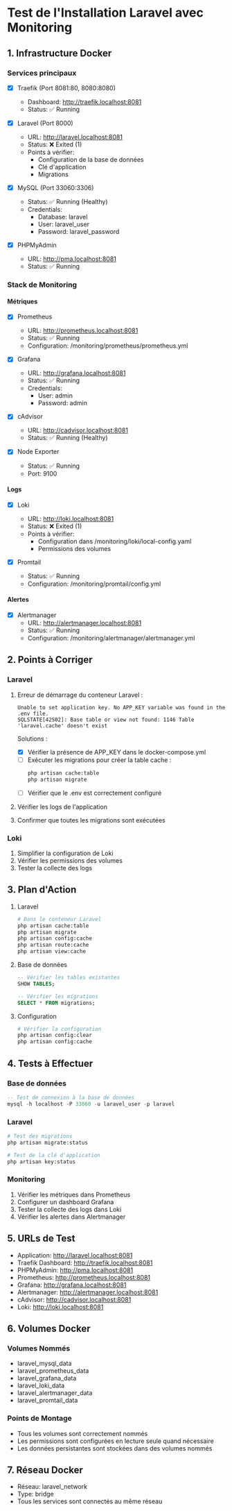 # Test de l'Installation Laravel avec Monitoring

## 1. Infrastructure Docker

### Services principaux
- [x] Traefik (Port 8081:80, 8080:8080)
  - Dashboard: http://traefik.localhost:8081
  - Status: ✅ Running

- [x] Laravel (Port 8000)
  - URL: http://laravel.localhost:8081
  - Status: ❌ Exited (1)
  - Points à vérifier:
    - Configuration de la base de données
    - Clé d'application
    - Migrations

- [x] MySQL (Port 33060:3306)
  - Status: ✅ Running (Healthy)
  - Credentials:
    - Database: laravel
    - User: laravel_user
    - Password: laravel_password

- [x] PHPMyAdmin
  - URL: http://pma.localhost:8081
  - Status: ✅ Running

### Stack de Monitoring

#### Métriques
- [x] Prometheus
  - URL: http://prometheus.localhost:8081
  - Status: ✅ Running
  - Configuration: /monitoring/prometheus/prometheus.yml

- [x] Grafana
  - URL: http://grafana.localhost:8081
  - Status: ✅ Running
  - Credentials:
    - User: admin
    - Password: admin

- [x] cAdvisor
  - URL: http://cadvisor.localhost:8081
  - Status: ✅ Running (Healthy)

- [x] Node Exporter
  - Status: ✅ Running
  - Port: 9100

#### Logs
- [x] Loki
  - URL: http://loki.localhost:8081
  - Status: ❌ Exited (1)
  - Points à vérifier:
    - Configuration dans /monitoring/loki/local-config.yaml
    - Permissions des volumes

- [x] Promtail
  - Status: ✅ Running
  - Configuration: /monitoring/promtail/config.yml

#### Alertes
- [x] Alertmanager
  - URL: http://alertmanager.localhost:8081
  - Status: ✅ Running
  - Configuration: /monitoring/alertmanager/alertmanager.yml

## 2. Points à Corriger

### Laravel
1. Erreur de démarrage du conteneur Laravel :
   ```
   Unable to set application key. No APP_KEY variable was found in the .env file.
   SQLSTATE[42S02]: Base table or view not found: 1146 Table 'laravel.cache' doesn't exist
   ```

   Solutions :
   - [x] Vérifier la présence de APP_KEY dans le docker-compose.yml
   - [ ] Exécuter les migrations pour créer la table cache :
     ```bash
     php artisan cache:table
     php artisan migrate
     ```
   - [ ] Vérifier que le .env est correctement configuré

2. Vérifier les logs de l'application
3. Confirmer que toutes les migrations sont exécutées

### Loki
1. Simplifier la configuration de Loki
2. Vérifier les permissions des volumes
3. Tester la collecte des logs

## 3. Plan d'Action

1. Laravel
   ```bash
   # Dans le conteneur Laravel
   php artisan cache:table
   php artisan migrate
   php artisan config:cache
   php artisan route:cache
   php artisan view:cache
   ```

2. Base de données
   ```sql
   -- Vérifier les tables existantes
   SHOW TABLES;
   
   -- Vérifier les migrations
   SELECT * FROM migrations;
   ```

3. Configuration
   ```bash
   # Vérifier la configuration
   php artisan config:clear
   php artisan config:cache
   ```

## 4. Tests à Effectuer

### Base de données
```sql
-- Test de connexion à la base de données
mysql -h localhost -P 33060 -u laravel_user -p laravel
```

### Laravel
```bash
# Test des migrations
php artisan migrate:status

# Test de la clé d'application
php artisan key:status
```

### Monitoring
1. Vérifier les métriques dans Prometheus
2. Configurer un dashboard Grafana
3. Tester la collecte des logs dans Loki
4. Vérifier les alertes dans Alertmanager

## 5. URLs de Test

- Application: http://laravel.localhost:8081
- Traefik Dashboard: http://traefik.localhost:8081
- PHPMyAdmin: http://pma.localhost:8081
- Prometheus: http://prometheus.localhost:8081
- Grafana: http://grafana.localhost:8081
- Alertmanager: http://alertmanager.localhost:8081
- cAdvisor: http://cadvisor.localhost:8081
- Loki: http://loki.localhost:8081

## 6. Volumes Docker

### Volumes Nommés
- laravel_mysql_data
- laravel_prometheus_data
- laravel_grafana_data
- laravel_loki_data
- laravel_alertmanager_data
- laravel_promtail_data

### Points de Montage
- Tous les volumes sont correctement nommés
- Les permissions sont configurées en lecture seule quand nécessaire
- Les données persistantes sont stockées dans des volumes nommés

## 7. Réseau Docker

- Réseau: laravel_network
- Type: bridge
- Tous les services sont connectés au même réseau 